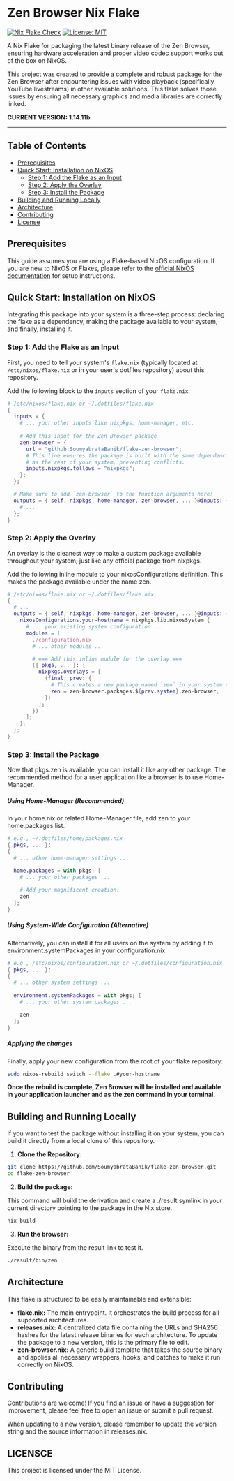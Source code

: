 # Zen Browser Nix Flake

[![Nix Flake Check](https://github.com/SoumyabrataBanik/flake-zen-browser/actions/workflows/check.yml/badge.svg)](https://github.com/SoumyabrataBanik/flake-zen-browser/actions/workflows/check.yml)
[![License: MIT](https://img.shields.io/badge/License-MIT-yellow.svg)](https://opensource.org/licenses/MIT)

A Nix Flake for packaging the latest binary release of the Zen Browser, ensuring hardware acceleration and proper video codec support works out of the box on NixOS.

This project was created to provide a complete and robust package for the Zen Browser after encountering issues with video playback (specifically YouTube livestreams) in other available solutions. This flake solves those issues by ensuring all necessary graphics and media libraries are correctly linked.

**CURRENT VERSION: 1.14.11b**

***

## Table of Contents

- [Prerequisites](#prerequisites)
- [Quick Start: Installation on NixOS](#quick-start-installation-on-nixos)
  - [Step 1: Add the Flake as an Input](#step-1-add-the-flake-as-an-input)
  - [Step 2: Apply the Overlay](#step-2-apply-the-overlay)
  - [Step 3: Install the Package](#step-3-install-the-package)
- [Building and Running Locally](#building-and-running-locally)
- [Architecture](#architecture)
- [Contributing](#contributing)
- [License](#license)

## Prerequisites

This guide assumes you are using a Flake-based NixOS configuration. If you are new to NixOS or Flakes, please refer to the [official NixOS documentation](https://nixos.org/manual/nixos/stable/#ch-flakes) for setup instructions.

## Quick Start: Installation on NixOS

Integrating this package into your system is a three-step process: declaring the flake as a dependency, making the package available to your system, and finally, installing it.

### Step 1: Add the Flake as an Input

First, you need to tell your system's `flake.nix` (typically located at `/etc/nixos/flake.nix` or in your user's dotfiles repository) about this repository.

Add the following block to the `inputs` section of your `flake.nix`:

```nix
# /etc/nixos/flake.nix or ~/.dotfiles/flake.nix
{
  inputs = {
    # ... your other inputs like nixpkgs, home-manager, etc.
    
    # Add this input for the Zen Browser package
    zen-browser = {
      url = "github:SoumyabrataBanik/flake-zen-browser";
      # This line ensures the package is built with the same dependencies
      # as the rest of your system, preventing conflicts.
      inputs.nixpkgs.follows = "nixpkgs";
    };
  };

  # Make sure to add `zen-browser` to the function arguments here!
  outputs = { self, nixpkgs, home-manager, zen-browser, ... }@inputs: {
    # ...
  };
}
```

### Step 2: Apply the Overlay

An overlay is the cleanest way to make a custom package available throughout your system, just like any official package from nixpkgs.

Add the following inline module to your nixosConfigurations definition. This makes the package available under the name zen.

```nix
# /etc/nixos/flake.nix or ~/.dotfiles/flake.nix
{
  # ...
  outputs = { self, nixpkgs, home-manager, zen-browser, ... }@inputs: {
    nixosConfigurations.your-hostname = nixpkgs.lib.nixosSystem {
      # ... your existing system configuration ...
      modules = [
        ./configuration.nix
        # ... other modules ...

        # === Add this inline module for the overlay ===
        ({ pkgs, ... }: {
          nixpkgs.overlays = [
            (final: prev: {
              # This creates a new package named `zen` in your system's package set.
              zen = zen-browser.packages.${prev.system}.zen-browser;
            })
          ];
        })
      ];
    };
  };
}
```

### Step 3: Install the Package

Now that pkgs.zen is available, you can install it like any other package. The recommended method for a user application like a browser is to use Home-Manager.

##### Using Home-Manager (Recommended)

In your home.nix or related Home-Manager file, add zen to your home.packages list.

```nix
# e.g., ~/.dotfiles/home/packages.nix
{ pkgs, ... }:
{
  # ... other home-manager settings ...

  home.packages = with pkgs; [
    # ... your other packages ...
    
    # Add your magnificent creation!
    zen
  ];
}
```

##### Using System-Wide Configuration (Alternative)

Alternatively, you can install it for all users on the system by adding it to environment.systemPackages in your configuration.nix.

```nix
# e.g., /etc/nixos/configuration.nix or ~/.dotfiles/configuration.nix
{ pkgs, ... }:
{
  # ... other system settings ...
  
  environment.systemPackages = with pkgs; [
    # ... your other system packages ...

    zen
  ];
}
```

##### Applying the changes

Finally, apply your new configuration from the root of your flake repository:

```bash
sudo nixos-rebuild switch --flake .#your-hostname
```

**Once the rebuild is complete, Zen Browser will be installed and available in your application launcher and as the zen command in your terminal.**

## Building and Running Locally

If you want to test the package without installing it on your system, you can build it directly from a local clone of this repository.

1. **Clone the Repository:**

```bash
git clone https://github.com/SoumyabrataBanik/flake-zen-browser.git
cd flake-zen-browser
```

2. **Build the package:**

This command will build the derivation and create a ./result symlink in your current directory pointing to the package in the Nix store.

```bash
nix build
```

3. **Run the browser:**

Execute the binary from the result link to test it.

```bash
./result/bin/zen
```

## Architecture

This flake is structured to be easily maintainable and extensible:

- **flake.nix:** The main entrypoint. It orchestrates the build process for all supported architectures.
- **releases.nix:** A centralized data file containing the URLs and SHA256 hashes for the latest release binaries for each architecture. To update the package to a new version, this is the primary file to edit.
- **zen-browser.nix:** A generic build template that takes the source binary and applies all necessary wrappers, hooks, and patches to make it run correctly on NixOS.

## Contributing

Contributions are welcome! If you find an issue or have a suggestion for improvement, please feel free to open an issue or submit a pull request.

When updating to a new version, please remember to update the version string and the source information in releases.nix.

## LICENSCE

This project is licensed under the MIT License.
